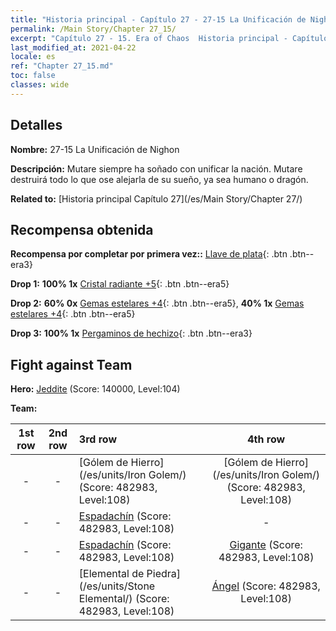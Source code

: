 ```yaml
---
title: "Historia principal - Capítulo 27 - 27-15 La Unificación de Nighon"
permalink: /Main Story/Chapter 27_15/
excerpt: "Capítulo 27 - 15. Era of Chaos  Historia principal - Capítulo 27_15. 27-15 La Unificación de Nighon"
last_modified_at: 2021-04-22
locale: es
ref: "Chapter 27_15.md"
toc: false
classes: wide
---
```


## Detalles

 **Nombre:** 27-15 La Unificación de Nighon

 **Descripción:** Mutare siempre ha soñado con unificar la nación. Mutare destruirá todo lo que ose alejarla de su sueño, ya sea humano o dragón.

 **Related to:** [Historia principal Capítulo 27](/es/Main Story/Chapter 27/)

## Recompensa obtenida

 **Recompensa por completar por primera vez::** [Llave de plata](/ItemsES/con_693/){: .btn .btn--era3}

 **Drop 1:** **100% 1x** [Cristal radiante +5](/ItemsES/mat_101/){: .btn .btn--era5}

 **Drop 2:** **60% 0x** [Gemas estelares +4](/ItemsES/mat_93/){: .btn .btn--era5}, **40% 1x** [Gemas estelares +4](/ItemsES/mat_93/){: .btn .btn--era5}

 **Drop 3:** **100% 1x** [Pergaminos de hechizo](/ItemsES/con_694/){: .btn .btn--era3}


## Fight against Team
 **Hero:** [Jeddite](/es/heroes/Jeddite/) (Score: 140000, Level:104)

 **Team:**


  | 1st row | 2nd row | 3rd row | 4th row |
  |:----:|:----:|:----|:----:|
  | - | - | [Gólem de Hierro](/es/units/Iron Golem/) (Score: 482983, Level:108)  | [Gólem de Hierro](/es/units/Iron Golem/) (Score: 482983, Level:108)  |
  | - | - | [Espadachín](/es/units/Swordsman/) (Score: 482983, Level:108)  | - |
  | - | - | [Espadachín](/es/units/Swordsman/) (Score: 482983, Level:108)  | [Gigante](/es/units/Giant/) (Score: 482983, Level:108)  |
  | - | - | [Elemental de Piedra](/es/units/Stone Elemental/) (Score: 482983, Level:108)  | [Ángel](/es/units/Angel/) (Score: 482983, Level:108)  |


